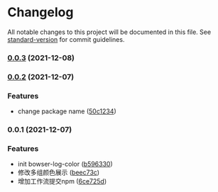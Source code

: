 # Changelog

All notable changes to this project will be documented in this file. See [standard-version](https://github.com/conventional-changelog/standard-version) for commit guidelines.

### [0.0.3](https://github.com/nan1010082085/bowser-log-color/compare/v0.0.2...v0.0.3) (2021-12-08)

### [0.0.2](https://github.com/nan1010082085/bowser-log-color/compare/v0.0.1...v0.0.2) (2021-12-07)


### Features

* change package name ([50c1234](https://github.com/nan1010082085/bowser-log-color/commit/50c12342d1d66761b1466f9ee7353f2cc8951020))

### 0.0.1 (2021-12-07)


### Features

* init bowser-log-color ([b596330](https://github.com/nan1010082085/bowser-log-color/commit/b596330e5ff58f382a8865b1e9b87fc98860fcd4))
* 修改多组颜色展示 ([beec73c](https://github.com/nan1010082085/bowser-log-color/commit/beec73c4f4cfdd1cbcb923d4ec4ae5571da305c3))
* 增加工作流提交npm ([6ce725d](https://github.com/nan1010082085/bowser-log-color/commit/6ce725d860309709562250cb26e8cde6e71f9102))
